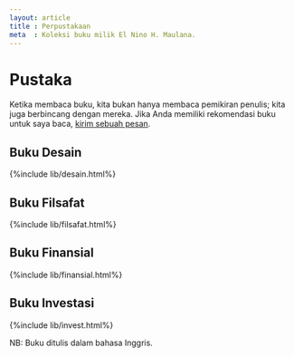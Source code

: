 ```yaml
---
layout: article
title : Perpustakaan
meta  : Koleksi buku milik El Nino H. Maulana.
---
```


# Pustaka

<p>Ketika membaca buku, kita bukan hanya membaca pemikiran penulis; kita juga berbincang dengan mereka. Jika Anda memiliki rekomendasi buku untuk saya baca, <a href="mailto:ninohanif@gmail.com" title="Kirim Pesan">kirim sebuah pesan</a>.</p>

## Buku Desain

{%include lib/desain.html%}

## Buku Filsafat

{%include lib/filsafat.html%}

## Buku Finansial

{%include lib/finansial.html%}

## Buku Investasi

{%include lib/invest.html%}

NB: Buku ditulis dalam bahasa Inggris.

